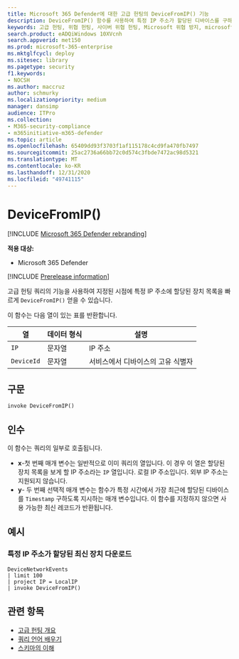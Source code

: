 ```yaml
---
title: Microsoft 365 Defender에 대한 고급 헌팅의 DeviceFromIP() 기능
description: DeviceFromIP() 함수를 사용하여 특정 IP 주소가 할당된 디바이스를 구하는 방법을 학습
keywords: 고급 헌팅, 위협 헌팅, 사이버 위협 헌팅, Microsoft 위협 방지, microsoft 365, mtp, m365, 검색, 쿼리, 원격 분석, schema reference, kusto, device, devicefromIP, function, enrichment
search.product: eADQiWindows 10XVcnh
search.appverid: met150
ms.prod: microsoft-365-enterprise
ms.mktglfcycl: deploy
ms.sitesec: library
ms.pagetype: security
f1.keywords:
- NOCSH
ms.author: maccruz
author: schmurky
ms.localizationpriority: medium
manager: dansimp
audience: ITPro
ms.collection:
- M365-security-compliance
- m365initiative-m365-defender
ms.topic: article
ms.openlocfilehash: 65409dd93f3703f1af115178c4cd9fa470fb7497
ms.sourcegitcommit: 25ac2736a66bb72c0d574c3fbde7472ac98d5321
ms.translationtype: MT
ms.contentlocale: ko-KR
ms.lasthandoff: 12/31/2020
ms.locfileid: "49741115"
---
```

# <a name="devicefromip"></a>DeviceFromIP()

[!INCLUDE [Microsoft 365 Defender rebranding](../includes/microsoft-defender.md)]


**적용 대상:**
- Microsoft 365 Defender


[!INCLUDE [Prerelease information](../includes/prerelease.md)]


고급 헌팅 쿼리의 기능을 사용하여 지정된 시점에 특정 IP 주소에 할당된 장치 목록을 빠르게 `DeviceFromIP()` 얻을 수 있습니다. [](advanced-hunting-overview.md) 

이 함수는 다음 열이 있는 표를 반환합니다.

| 열 | 데이터 형식 | 설명 |
|------------|-------------|-------------|
| `IP` | 문자열 | IP 주소  |
| `DeviceId` | 문자열 | 서비스에서 디바이스의 고유 식별자 |


## <a name="syntax"></a>구문

```kusto
invoke DeviceFromIP()
```

## <a name="arguments"></a>인수

이 함수는 쿼리의 일부로 호출됩니다.

- **x**-첫 번째 매개 변수는 일반적으로 이미 쿼리의 열입니다. 이 경우 이 열은 할당된 장치 목록을 보게 할 IP 주소라는 `IP` 열입니다. 로컬 IP 주소입니다. 외부 IP 주소는 지원되지 않습니다.
- **y**- 두 번째 선택적 매개 변수는 함수가 특정 시간에서 가장 최근에 할당된 디바이스를 `Timestamp` 구하도록 지시하는 매개 변수입니다. 이 함수를 지정하지 않으면 사용 가능한 최신 레코드가 반환됩니다.

## <a name="example"></a>예시


### <a name="get-the-latest-devices-that-have-been-assigned-specific-ip-addresses"></a>특정 IP 주소가 할당된 최신 장치 다운로드

```kusto
DeviceNetworkEvents 
| limit 100 
| project IP = LocalIP 
| invoke DeviceFromIP()
```

## <a name="related-topics"></a>관련 항목
- [고급 헌팅 개요](advanced-hunting-overview.md)
- [쿼리 언어 배우기](advanced-hunting-query-language.md)
- [스키마의 이해](advanced-hunting-schema-tables.md)
